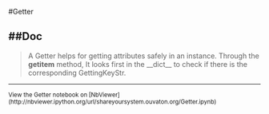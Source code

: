 
<!--
FrozenIsBool False
-->

#Getter

##Doc
----


> 
> A Getter helps for getting attributes safely in 
> an instance. Through the __getitem__ method, It looks first in the \_\_dict\_\_ to 
> check if there is the corresponding GettingKeyStr.
> 
> 

----

<small>
View the Getter notebook on [NbViewer](http://nbviewer.ipython.org/url/shareyoursystem.ouvaton.org/Getter.ipynb)
</small>

